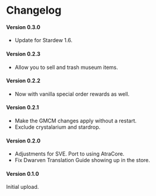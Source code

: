 ﻿Changelog
=============

#### Version 0.3.0
* Update for Stardew 1.6.

#### Version 0.2.3
* Allow you to sell and trash museum items.

#### Version 0.2.2
* Now with vanilla special order rewards as well.

#### Version 0.2.1
* Make the GMCM changes apply without a restart.
* Exclude crystalarium and stardrop.

#### Version 0.2.0

* Adjustments for SVE. Port to using AtraCore.
* Fix Dwarven Translation Guide showing up in the store.

#### Version 0.1.0

Initial upload.